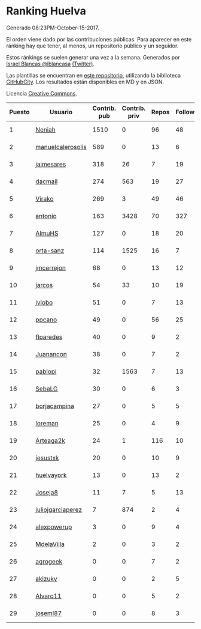 # Ranking Huelva

Generado 08:23PM-October-15-2017.

El orden viene dado por las contribuciones públicas. Para aparecer en este ránking hay que tener, al menos, un repositorio público y un seguidor.

Estos ránkings se suelen generar una vez a la semana. Generados por [Israel Blancas @iblancasa](https://github.com/iblancasa/) [(Twitter)](https://twitter.com/iblancasa).

Las plantillas se encuentran en [este repositorio](https://github.com/iblancasa/GH-Spanish-Ranking), utilizando la biblioteca [GitHubCity](https://github.com/iblancasa/GitHubCity). Los resultados están disponibles en MD y en JSON.

Licencia [Creative Commons](https://creativecommons.org/licenses/by/4.0/).

| Puesto   |  Usuario  | Contrib. pub | Contrib. priv |Repos| Followers | Desde |  Avatar  |
|----------|-----------|--------------|---------------|-----|-----------|-------|----------|
|1|[Neniah](https://github.com/Neniah)|1510|0|96|48|2011-10-22|![Neniah](https://avatars3.githubusercontent.com/u/1144759)|
|2|[manuelcalerosolis](https://github.com/manuelcalerosolis)|589|0|13|6|2012-12-20|![manuelcalerosolis](https://avatars2.githubusercontent.com/u/3088246)|
|3|[jaimesares](https://github.com/jaimesares)|318|26|7|19|2012-09-28|![jaimesares](https://avatars1.githubusercontent.com/u/2446051)|
|4|[dacmail](https://github.com/dacmail)|274|563|19|27|2008-05-28|![dacmail](https://avatars2.githubusercontent.com/u/11754)|
|5|[Virako](https://github.com/Virako)|269|3|49|46|2011-05-28|![Virako](https://avatars3.githubusercontent.com/u/815686)|
|6|[antonio](https://github.com/antonio)|163|3428|70|327|2008-07-19|![antonio](https://avatars1.githubusercontent.com/u/17516)|
|7|[AlmuHS](https://github.com/AlmuHS)|127|0|18|20|2015-10-11|![AlmuHS](https://avatars1.githubusercontent.com/u/15078104)|
|8|[orta-sanz](https://github.com/orta-sanz)|114|1525|16|7|2013-01-22|![orta-sanz](https://avatars2.githubusercontent.com/u/3337555)|
|9|[jmcerrejon](https://github.com/jmcerrejon)|68|0|13|12|2012-07-09|![jmcerrejon](https://avatars1.githubusercontent.com/u/1942431)|
|10|[jarcos](https://github.com/jarcos)|54|33|10|19|2011-07-23|![jarcos](https://avatars2.githubusercontent.com/u/933995)|
|11|[jvlobo](https://github.com/jvlobo)|51|0|7|13|2013-10-12|![jvlobo](https://avatars1.githubusercontent.com/u/5671420)|
|12|[ppcano](https://github.com/ppcano)|49|0|56|25|2011-06-02|![ppcano](https://avatars0.githubusercontent.com/u/825430)|
|13|[flparedes](https://github.com/flparedes)|40|0|9|2|2015-06-28|![flparedes](https://avatars2.githubusercontent.com/u/13085943)|
|14|[Juanancon](https://github.com/Juanancon)|38|0|7|2|2016-04-29|![Juanancon](https://avatars1.githubusercontent.com/u/18741909)|
|15|[pablopi](https://github.com/pablopi)|32|1563|7|13|2014-02-19|![pablopi](https://avatars0.githubusercontent.com/u/6725714)|
|16|[SebaLG](https://github.com/SebaLG)|30|0|6|3|2015-11-17|![SebaLG](https://avatars1.githubusercontent.com/u/15893746)|
|17|[borjacampina](https://github.com/borjacampina)|27|0|5|5|2010-12-08|![borjacampina](https://avatars1.githubusercontent.com/u/514025)|
|18|[loreman](https://github.com/loreman)|25|0|4|9|2010-11-19|![loreman](https://avatars2.githubusercontent.com/u/488198)|
|19|[Arteaga2k](https://github.com/Arteaga2k)|24|1|116|10|2012-05-11|![Arteaga2k](https://avatars2.githubusercontent.com/u/1731164)|
|20|[jesustxk](https://github.com/jesustxk)|20|0|10|9|2014-07-01|![jesustxk](https://avatars2.githubusercontent.com/u/8038664)|
|21|[huelvayork](https://github.com/huelvayork)|13|0|13|2|2011-03-29|![huelvayork](https://avatars3.githubusercontent.com/u/697151)|
|22|[Joseja8](https://github.com/Joseja8)|11|7|5|13|2014-07-12|![Joseja8](https://avatars0.githubusercontent.com/u/8145991)|
|23|[juliojgarciaperez](https://github.com/juliojgarciaperez)|7|874|2|4|2015-08-26|![juliojgarciaperez](https://avatars2.githubusercontent.com/u/13980296)|
|24|[alexpowerup](https://github.com/alexpowerup)|3|0|9|4|2015-04-20|![alexpowerup](https://avatars0.githubusercontent.com/u/12040064)|
|25|[MdelaVilla](https://github.com/MdelaVilla)|2|0|3|2|2012-07-18|![MdelaVilla](https://avatars0.githubusercontent.com/u/2000720)|
|26|[agrogeek](https://github.com/agrogeek)|0|0|7|2|2009-04-01|![agrogeek](https://avatars0.githubusercontent.com/u/69480)|
|27|[akizuky](https://github.com/akizuky)|0|0|2|5|2011-09-08|![akizuky](https://avatars2.githubusercontent.com/u/1035039)|
|28|[Alvaro11](https://github.com/Alvaro11)|0|0|5|2|2014-09-26|![Alvaro11](https://avatars3.githubusercontent.com/u/8927377)|
|29|[joseml87](https://github.com/joseml87)|0|0|8|3|2016-01-13|![joseml87](https://avatars3.githubusercontent.com/u/16690607)|
